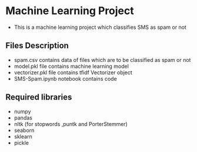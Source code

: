 # Machine Learning Project 
- This is a machine learning project which classifies SMS as spam or not
## Files Description
- spam.csv contains data of files which are to be classified as spam or not
- model.pkl file contains machine learning model
- vectorizer.pkl file contains tfidf Vectorizer object
- SMS-Spam.ipynb notebook contains code
## Required libraries
- numpy
- pandas
- nltk (for stopwords ,puntk and PorterStemmer)
- seaborn
- sklearn
- pickle

